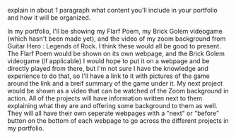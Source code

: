 explain in about 1 paragraph what content you'll include in your portfolio and how it will be organized.

In my portfolio, I'll be showing my Flarf Poem, my Brick Golem videogame (which hasn't been made yet), and the video of my zoom background from Guitar Hero : Legends of Rock. 
I think these would all be good to present. The Flarf Poem would be shown on its own webpage, and the Brick Golem videogame (if applicable) I would hope to put it on a webpage
and be directly played from there, but I'm not sure I have the knowledge and experience to do that, so I'll have a link to it with pictures of the game around the link and 
a breif summary of the game under it. My next project would be shown as a video that can be watched of the Zoom background in action. All of the projects will have information 
written next to them explaining what they are and offering some background to them as well. They will all have their own seperate webpages with a "next" or "before" button on the
bottom of each webpage to go across the different projects in my portfolio. 
